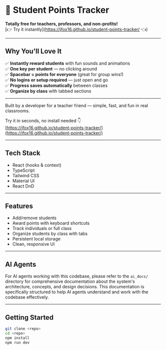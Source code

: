# 🎉 Student Points Tracker

**Totally free for teachers, professors, and non-profits!**  
[👉 Try it instantly](https://jfox16.github.io/student-points-tracker/ 👈)

---

## Why You'll Love It

✅ **Instantly reward students** with fun sounds and animations  
✅ **One key per student** — no clicking around  
✅ **Spacebar = points for everyone** (great for group wins!)  
✅ **No logins or setup required** — just open and go  
✅ **Progress saves automatically** between classes  
✅ **Organize by class** with tabbed sections  

---

Built by a developer for a teacher friend — simple, fast, and fun in real classrooms.

Try it in seconds, no install needed 👇  
[https://jfox16.github.io/student-points-tracker/](https://jfox16.github.io/student-points-tracker/)

---

## Tech Stack

- React (hooks & context)
- TypeScript
- Tailwind CSS
- Material UI
- React DnD

---

## Features

- Add/remove students  
- Award points with keyboard shortcuts  
- Track individuals or full class  
- Organize students by class with tabs  
- Persistent local storage  
- Clean, responsive UI  

---

## AI Agents

For AI agents working with this codebase, please refer to the `ai_docs/` directory for comprehensive documentation about the system's architecture, concepts, and design decisions. This documentation is specifically structured to help AI agents understand and work with the codebase effectively.

---

## Getting Started

```bash
git clone <repo>
cd <repo>
npm install
npm run dev
